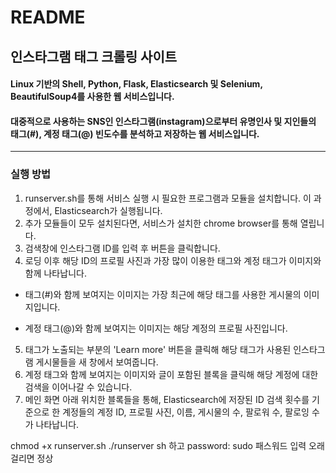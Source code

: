 # README
## 인스타그램 태그 크롤링 사이트
#### Linux 기반의 Shell, Python, Flask, Elasticsearch 및 Selenium, BeautifulSoup4를 사용한 웹 서비스입니다.
#### 대중적으로 사용하는 SNS인 인스타그램(instagram)으로부터 유명인사 및 지인들의 태그(#), 계정 태그(@) 빈도수를 분석하고 저장하는 웹 서비스입니다.
***
### 실행 방법

1. runserver.sh를 통해 서비스 실행 시 필요한 프로그램과 모듈을 설치합니다. 이 과정에서, Elasticsearch가 실행됩니다.
2. 추가 모듈들이 모두 설치된다면, 서비스가 설치한 chrome browser를 통해 열립니다.
3. 검색창에 인스타그램 ID를 입력 후 버튼을 클릭합니다.
4. 로딩 이후 해당 ID의 프로필 사진과 가장 많이 이용한 태그와 계정 태그가 이미지와 함께 나타납니다.
>
  - 태그(#)와 함께 보여지는 이미지는 가장 최근에 해당 태그를 사용한 게시물의 이미지입니다.
>
  - 계정 태그(@)와 함께 보여지는 이미지는 해당 계정의 프로필 사진입니다.

5. 태그가 노출되는 부분의 'Learn more' 버튼을 클릭해 해당 태그가 사용된 인스타그램 게시물들을 새 창에서 보여줍니다.
6. 계정 태그와 함께 보여지는 이미지와 글이 포함된 블록을 클릭해 해당 계정에 대한 검색을 이어나갈 수 있습니다.
7. 메인 화면 아래 위치한 블록들을 통해, Elasticsearch에 저장된 ID 검색 횟수를 기준으로 한 계정들의 계정 ID, 프로필 사진, 이름, 게시물의 수, 팔로워 수, 팔로잉 수가 나타납니다.


chmod +x runserver.sh
./runserver sh
하고
password: sudo 패스워드 입력
오래걸리면 정상
